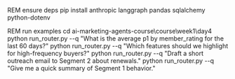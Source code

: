 REM ensure deps
pip install anthropic langgraph pandas sqlalchemy python-dotenv

REM run examples
cd ai-marketing-agents-course\course\week1\day4
python run_router.py --q "What is the average p1 by member_rating for the last 60 days?"
python run_router.py --q "Which features should we highlight for high-frequency buyers?"
python run_router.py --q "Draft a short outreach email to Segment 2 about renewals."
python run_router.py --q "Give me a quick summary of Segment 1 behavior."
